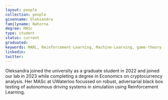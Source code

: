 ```yaml
---
layout: people
collection: people
givenname: Oleksandra
familyname: Nahorna
degree: MASc
type: student
status: current
graduated: 
keywords: MARL, Reinforcement-Learning, Machine-Learning, game-theory
linkedin:
twitter:
---
```



Oleksandra joined the university as a graduate student in 2022 and joined our lab in 2023 while completing a degree in Economics on cryptocurrency analysis. Her MASc at UWaterloo focussed on robust, adversarial black box testing of autonomous driving systems in simulation using Reinforcement Learning.

